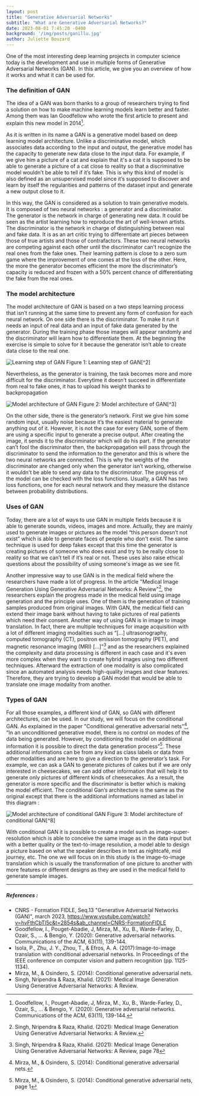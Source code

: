 ```yaml
---
layout: post
title: "Generative Adversarial Networks"
subtitle: "What are Generative Adversarial Networks?"
date: 2023-08-01 7:45:20 -0400
background: '/img/posts/ganillu.jpg'
author: Juliette Bouzard
---
```

One of the most interesting deep learning projects in computer science today is the development and use in multiple forms of Generative Adversarial Networks (GAN). In this article, we give you an overview of how it works and what it can be used for.

### The definition of GAN
The idea of a GAN was born thanks to a group of researchers trying to find a solution on how to make machine learning models learn better and faster. Among them was Ian Goodfellow who wrote the first article to present and explain this new model in 2014[^1].

As it is written in its name a GAN is a generative model based on deep learning model architecture. Unlike a discriminative model, which associates data according to the input and output, the generative model has the capacity to generate new data close to the input data. For example, if we give him a picture of a cat and explain that it's a cat it is supposed to be able to generate a picture of a cat close to reality so that a discriminative model wouldn’t be able to tell if it’s fake. This is why this kind of model is also defined as an unsupervised model since it’s supposed to discover and learn by itself the regularities and patterns of the dataset input and generate a new output close to it. 

In this way, the GAN is considered as a solution to train generative models. It is composed of two neural networks : a generator and a discriminator. The generator is the network in charge of generating new data. It could be seen as the artist learning how to reproduce the art of well-known artists. The discriminator is the network in charge of distinguishing between real and fake data. It is as an art critic trying to differentiate art pieces between those of true artists and those of contrafactors. These two neural networks are competing against each other until the discriminator can’t recognize the real ones from the fake ones. Their learning pattern is close to a zero sum game where the improvement of one comes at the loss of the other. Here, the more the generator becomes efficient the more the discriminator’s capacity is reduced and frozen with a 50% percent chance of differentiating the fake from the real ones. 

### The model architecture 
The model architecture of GAN is based on a two steps learning process that isn’t running at the same time to prevent any form of confusion for each neural network. On one side there is the discriminator. To make it run it needs an input of real data and an input of fake data generated by the generator. During the training phase those images will appear randomly and the discriminator will learn how to differentiate them. At the beginning the exercise is simple to solve for it because the generator isn’t able to create data close to the real one.

<img class='img-fluid' src='/GANmapper-Project/img/posts/ganvisu2.png' alt='Learning step of GAN'>
<span class='caption text-muted'>Figure 1: Learning step of GAN[^2]</span>


Nevertheless, as the generator is training, the task becomes more and more difficult for the discriminator. Everytime it doesn’t succeed in differentiate from real to fake ones, it has to upload his weight thanks to backpropagation

<img class='img-fluid' src='/GANmapper-Project/img/posts/ganvisu3.png' alt='Model architecture of GAN'>
<span class='caption text-muted'>Figure 2: Model architecture of GAN[^3]</span>

On the other side, there is the generator’s network. First we give him some random input, usually noise because it’s the easiest material to generate anything out of it. However, it is not the case for every GAN, some of them are using a specific input to generate a precise output. After creating the image, it sends it to the discriminator which will do his part. If the generator can’t fool the discriminator then, the backpropagation will pass through the discriminator to send the information to the generator and this is where the two neural networks are connected. This is why the weights of the discriminator are changed only when the generator isn’t working, otherwise it wouldn't be able to send any data to the discriminator. The progress of the model can be checked with the loss functions. Usually, a GAN has two loss functions, one for each neural network and they measure the distance between probability distributions. 

### Uses of GAN
Today, there are a lot of ways to use GAN in multiple fields because it is able to generate sounds, videos, images and more. Actually, they are mainly used to generate images or pictures as the model “this person doesn’t not exist” which is able to generate faces of people who don't exist. The same technique is used for deep fakes except that this time the generator is creating pictures of someone who does exist and try to be really close to reality so that we can’t tell if it’s real or not. These uses also raise ethical questions about the possibility of using someone's image as we see fit.

Another impressive way to use GAN is in the medical field where the researchers have made a lot of progress. In the article "Medical Image Generation Using Generative Adversarial Networks: A Review"[^4], the researchers explain the progress made in the medical field using image generation and the principle uses. One of them is the generation of training samples produced from original images. With GAN, the medical field can extend their image bank without having to take pictures of real patients which need their consent. Another way of using GAN is in image to image translation. In fact, there are multiple techniques for image acquisition with a lot of different imaging modalities such as “[...] ultrasonography, computed tomography (CT), positron emission tomography (PET), and magnetic resonance imaging (MRI) [...]”[^5] and as the researchers explained the complexity and data processing is different in each case and it's even more complex when they want to create hybrid images using two different techniques. Afterward the extraction of one modality is also complicated since an automated analysis needs high-quality images and clear features. Therefore, they are trying to develop a GAN model that would be able to translate one image modality from another.

### Types of GAN
For all those examples, a different kind of GAN, so GAN with different architectures, can be used. In our study, we will focus on the conditional GAN. As explained in the paper "Conditional generative adversarial nets"[^6], “In an unconditioned generative model, there is no control on modes of the data being generated. However, by conditioning the model on additional information it is possible to direct the data generation process”[^7]. These additional informations can be from any kind as class labels or data from other modalities and are here to give a direction to the generator’s task. For example, we can ask a GAN to generate pictures of cakes but if we are only interested in cheesecakes, we can add other information that will help it to generate only pictures of different kinds of cheesecakes. As a result, the generator is more specific and the discriminator is better which is making the model efficient. The conditional Gan’s architecture is the same as the original except that there is the additional informations named as label in this diagram :

<img class='img-fluid' src='/GANmapper-Project/img/posts/ganvisu5.png' alt="Model architecture of conditional GAN">
<span class='caption text-muted'>Figure 3: Model architecture of  conditional GAN[^8]</span>

With conditional GAN it is possible to create a model such as image-super-resolution which is able to conceive the same image as in the data input but with a better quality or the text-to-image resolution, a model able to design a picture based on what the speaker describes in text as nightcafé, mid journey, etc. The one we will focus on in this study is the image-to-image translation which is usually the transformation of one picture to another with more features or different designs as they are used in the medical field to generate sample images. 
 
---
##### References : 
* CNRS - Formation FIDLE, Seq.13 "Generative Adversarial Networks (GAN)", march 2023, https://www.youtube.com/watch?v=hvFthCbTl5c&t=2854s&ab_channel=CNRS-FormationFIDLE
* Goodfellow, I., Pouget-Abadie, J, Mirza, M., Xu, B., Warde-Farley, D., Ozair, S., ... & Bengio, Y. (2020): Generative adversarial networks. Communications of the ACM, 63(11), 139-144.
* Isola, P., Zhu, J. Y., Zhou, T., & Efros, A. A. (2017):Image-to-image translation with conditional adversarial networks. In Proceedings of the IEEE conference on computer vision and pattern recognition (pp. 1125-1134).
* Mirza, M., & Osindero, S. (2014): Conditional generative adversarial nets.
* Singh, Nripendra & Raza, Khalid. (2021): Medical Image Generation Using Generative Adversarial Networks: A Review.


[^1]: Goodfellow, I., Pouget-Abadie, J, Mirza, M., Xu, B., Warde-Farley, D., Ozair, S., ... & Bengio, Y. (2020): Generative adversarial networks. Communications of the ACM, 63(11), 139-144.
[^2]: Tensor flow, What are GANs ?, (https://www.tensorflow.org/tutorials/generative/dcgan?hl=en) 
[^3]: Overview of GAN Structure, Machine learning courses Google, (https://developers.google.com/machine-learning/gan/gan_structure?hl=en)
[^4]: Singh, Nripendra & Raza, Khalid. (2021): Medical Image Generation Using Generative Adversarial Networks: A Review.
[^5]: Singh, Nripendra & Raza, Khalid. (2021): Medical Image Generation Using Generative Adversarial Networks: A Review, page 78 
[^6]: Mirza, M., & Osindero, S. (2014): Conditional generative adversarial nets.
[^7]: Mirza, M., & Osindero, S. (2014): Conditional generative adversarial nets, page 1
[^8]: Data scientist, Qu'est-ce qu'un Conditional GAN ?, janvier 2022, (https://datascientest.com/conditional-generative-adversarial-network-cgan)
